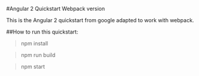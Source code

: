 #Angular 2 Quickstart Webpack version

This is the Angular 2 quickstart from google adapted to work with webpack.

##How to run this quickstart:

>npm install

>npm run build

>npm start
